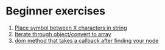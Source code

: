 # Beginner exercises 

1) [Place symbol between X characters in string](https://github.com/jasonly/JS-what-do-I-do-now/blob/master/01-objects-and-arrays/main.md)
2) [Iterate through object/convert to array](https://github.com/jasonly/JS-what-do-I-do-now/blob/master/02-logic-operators/main.md)
3) [dom method that takes a callback after finding your node](https://github.com/jasonly/JS-what-do-I-do-now/blob/master/02-logic-operators/main.md)
